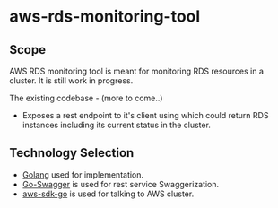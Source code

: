 # aws-rds-monitoring-tool
## Scope
AWS RDS monitoring tool is meant for monitoring RDS resources in a cluster. It is still work in progress.

The existing codebase - (more to come..)
* Exposes a rest endpoint to it's client using which could return RDS instances including its current status in the 
  cluster.

## Technology Selection
* [Golang](https://golang.org/) used for implementation.
* [Go-Swagger](https://github.com/go-swagger/go-swagger) is used for rest service Swaggerization.
* [aws-sdk-go](https://github.com/aws/aws-sdk-go) is used for talking to AWS cluster.